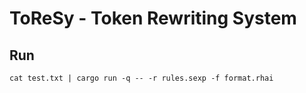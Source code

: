 # ToReSy - Token Rewriting System

## Run
`cat test.txt | cargo run -q -- -r rules.sexp -f format.rhai`
